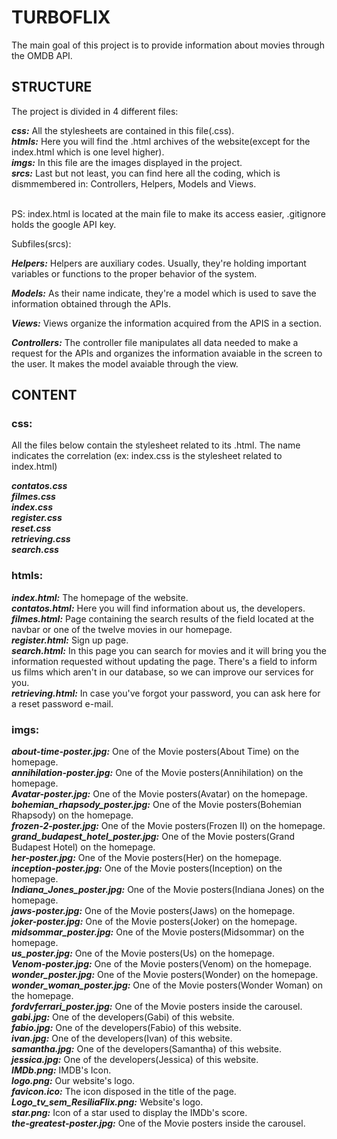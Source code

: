 # TURBOFLIX

The main goal of this project is to provide information about movies through the OMDB API. 

## STRUCTURE

The project is divided in 4 different files:

***css:*** All the stylesheets are contained in this file(.css).<br>
***htmls:*** Here you will find the .html archives of the website(except for the index.html which is one level higher).<br>
***imgs:*** In this file are the images displayed in the project.<br>
***srcs:*** Last but not least, you can find here all the coding, which is dismmembered in: Controllers, Helpers, Models and Views.<br><br>

PS: index.html is located at the main file to make its access easier, .gitignore holds the google API key.<br>

Subfiles(srcs):

***Helpers:*** Helpers are auxiliary codes. Usually, they're holding important variables or functions to the proper behavior of the system.

***Models:*** As their name indicate, they're a model which is used to save the information obtained through the APIs.

***Views:*** Views organize the information acquired from the APIS in a section.

***Controllers:*** The controller file manipulates all data needed to make a request for the APIs and organizes the information avaiable in the screen to the user. It makes the model avaiable through the view.

## CONTENT

### css:

All the files below contain the stylesheet related to its .html. The name indicates the correlation (ex: index.css is the stylesheet related to index.html)

***contatos.css***<br>
***filmes.css***<br>
***index.css*** <br>
***register.css***<br>
***reset.css*** <br>
***retrieving.css*** <br>
***search.css*** <br>

### htmls:

***index.html:*** The homepage of the website.<br>
***contatos.html:*** Here you will find information about us, the developers.<br>
***filmes.html:*** Page containing the search results of the field located at the navbar or one of the twelve movies in our homepage.<br>
***register.html:*** Sign up page.<br>
***search.html:*** In this page you can search for movies and it will bring you the information requested without updating the page.
There's a field to inform us films which aren't in our database, so we can improve our services for you.<br>
***retrieving.html:*** In case you've forgot your password, you can ask here for a reset password e-mail.<br>

### imgs:

***about-time-poster.jpg:***  One of the Movie posters(About Time) on the homepage. <br>
***annihilation-poster.jpg:***  One of the Movie posters(Annihilation) on the homepage. <br>
***Avatar-poster.jpg:***  One of the Movie posters(Avatar) on the homepage. <br>
***bohemian_rhapsody_poster.jpg:***  One of the Movie posters(Bohemian Rhapsody) on the homepage. <br>
***frozen-2-poster.jpg:***  One of the Movie posters(Frozen II) on the homepage. <br>
***grand_budapest_hotel_poster.jpg:***  One of the Movie posters(Grand Budapest Hotel) on the homepage. <br>
***her-poster.jpg:***  One of the Movie posters(Her) on the homepage.<br>
***inception-poster.jpg:***  One of the Movie posters(Inception) on the homepage.<br>
***Indiana_Jones_poster.jpg:***  One of the Movie posters(Indiana Jones) on the homepage.<br>
***jaws-poster.jpg:***  One of the Movie posters(Jaws) on the homepage.<br>
***joker-poster.jpg:***  One of the Movie posters(Joker) on the homepage.<br>
***midsommar_poster.jpg:***  One of the Movie posters(Midsommar) on the homepage.<br>
***us_poster.jpg:***  One of the Movie posters(Us) on the homepage.<br>
***Venom-poster.jpg:***  One of the Movie posters(Venom) on the homepage.<br>
***wonder_poster.jpg:***  One of the Movie posters(Wonder) on the homepage.<br>
***wonder_woman_poster.jpg:***  One of the Movie posters(Wonder Woman) on the homepage.<br>
***fordvferrari_poster.jpg:***  One of the Movie posters inside the carousel. <br>
***gabi.jpg:***  One of the developers(Gabi) of this website.<br>
***fabio.jpg:***  One of the developers(Fabio) of this website.<br>
***ivan.jpg:***  One of the developers(Ivan) of this website.<br>
***samantha.jpg:***  One of the developers(Samantha) of this website.<br>
***jessica.jpg:***  One of the developers(Jessica) of this website.<br>
***IMDb.png:***  IMDB's Icon.<br>
***logo.png:***  Our website's logo.<br>
***favicon.ico:***  The icon disposed in the title of the page.<br>
***Logo_tv_sem_ResiliaFlix.png:*** Website's logo.<br>
***star.png:*** Icon of a star used to display the IMDb's score.<br>
***the-greatest-poster.jpg:***  One of the Movie posters inside the carousel. <br>




